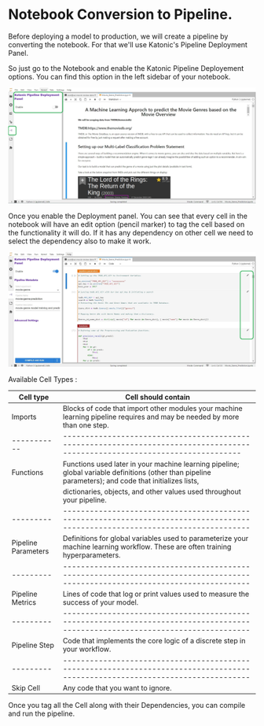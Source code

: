 # Notebook Conversion to Pipeline.

Before deploying a model to production, we will create a pipeline by converting the notebook. For that we'll use Katonic's Pipeline Deployment Panel.

So just go to the Notebook and enable the Katonic Pipeline Deployement options. You can find this option in the left sidebar of your notebook.

![enable kale](img_src/enabling_kale.jpg)

Once you enable the Deployment panel. You can see that every cell in the notebook will have an edit option (pencil marker) to tag the cell based on the functionality it will do. If it has any dependency on other cell we need to select the dependency also to make it work.

![cell edit option](img_src/cell_edit_option.jpg)

Available Cell Types :


|Cell type	| Cell should contain|
|-----------|----------------------------------------------------------------------------------------------------------------------------|
|Imports	| Blocks of code that import other modules your machine learning pipeline requires and may be needed by more than one step.|
|-----------|----------------------------------------------------------------------------------------------------------------------------|
|Functions	|  Functions used later in your machine learning pipeline; global variable definitions (other than pipeline parameters); and code that initializes lists,|
|           |  dictionaries, objects, and other values used throughout your pipeline.|           
|---------|------------------------------------------------------------------------------------------------------------------------------|
|Pipeline Parameters	| Definitions for global variables used to parameterize your machine learning workflow. These are often training hyperparameters.|
|---------|------------------------------------------------------------------------------------------------------------------------------|
|Pipeline Metrics | Lines of code that log or print values used to measure the success of your model.|
|---------|------------------------------------------------------------------------------------------------------------------------------|
|Pipeline Step | Code that implements the core logic of a discrete step in your workflow.|
|---------|------------------------------------------------------------------------------------------------------------------------------|
Skip Cell |	 Any code that you want to ignore.|

Once you tag all the Cell along with their Dependencies, you can compile and run the pipeline.


